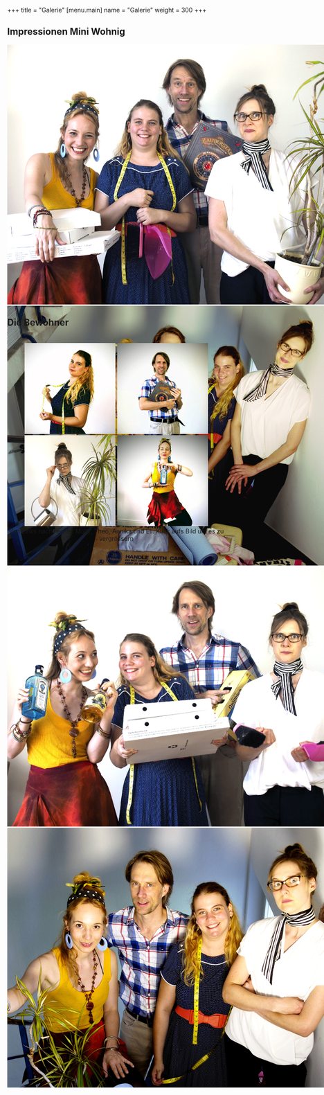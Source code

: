 +++
title = "Galerie"
[menu.main]
name = "Galerie"
weight = 300
+++

<h2>Impressionen Mini Wohnig</h2>
<center>
<div class="carousel"style="width: 800px; height: 600px;">
  <img src="/images/figuren1.jpg"/>
   <img src="/images/figuren4.png"/>
   <img src="/images/figuren2.jpg"/>
    <img src="/images/figuren3.jpg"/>
  </div>
  </center>

<script>
$('.carousel').slick({
  slidesToShow: 1,
  slidesToScroll: 1,
  autoplay: true,
  fade: true,
  autoplaySpeed: 4500,
  prevArrow: null,
  nextArrow: null,
  pauseOnHover: false,
  speed: 2000,
});
</script>

<h2>Die Bewohner</h2>
<br/>
<div class="gallery" style="text-align: center;">
  <a href="/images/molly.jpg" data-lightbox="duo">
    <img src="/images/molly_thumb.jpg"/>
  </a>
  <a href="/images/theo.jpg" data-lightbox="duo">
    <img src="/images/theo_thumb.jpg"/>
  </a>
  <a href="/images/annika.jpg" data-lightbox="duo">
    <img src="/images/annika_thumb.jpg"/>
  </a>
  <a href="/images/eli.jpg" data-lightbox="duo">
    <img src="/images/eli_thumb.jpg"/>
  </a>
</div>
<center>Von Links nach rechts: Molly, Theo, Annika und Eli. Klick aufs Bild um es zu vergrössern</center>
